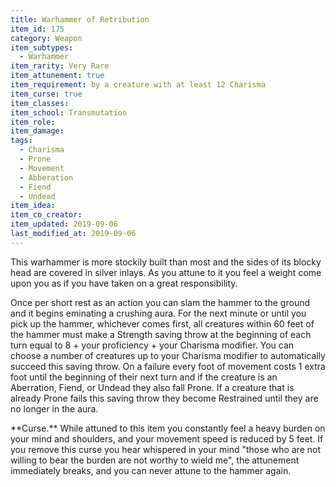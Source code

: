 ```yaml
---
title: Warhammer of Retribution
item_id: 175
category: Weapon
item_subtypes:
  - Warhammer
item_rarity: Very Rare
item_attunement: true
item_requirement: by a creature with at least 12 Charisma
item_curse: true
item_classes:
item_school: Transmutation
item_role:
item_damage:
tags:
  - Charisma
  - Prone
  - Movement
  - Abberation
  - Fiend
  - Undead
item_idea:
item_co_creator:
item_updated: 2019-09-06
last_modified_at: 2019-09-06
---
```


This warhammer is more stockily built than most and the sides of its blocky head are covered in silver inlays. As you attune to it you feel a weight come upon you as if you have taken on a great responsibility.

Once per short rest as an action you can slam the hammer to the ground and it begins eminating a crushing aura. For the next minute or until you pick up the hammer, whichever comes first, all creatures within 60 feet of the hammer must make a Strength saving throw at the beginning of each turn equal to 8 + your proficiency + your Charisma modifier. You can choose a number of creatures up to your Charisma modifier to automatically succeed this saving throw. On a failure every foot of movement costs 1 extra foot until the beginning of their next turn and if the creature is an Aberration, Fiend, or Undead they also fall Prone. If a creature that is already Prone fails this saving throw they become Restrained until they are no longer in the aura.

<div id="curse">
**Curse.** While attuned to this item you constantly feel a heavy burden on your mind and shoulders, and your movement speed is reduced by 5 feet. If you remove this curse you hear whispered in your mind "those who are not willing to bear the burden are not worthy to wield me", the attunement immediately breaks, and you can never attune to the hammer again.
</div>
